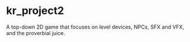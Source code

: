 # kr_project2
A top-down 2D game that focuses on level devices, NPCs, SFX and VFX, and the proverbial juice.
